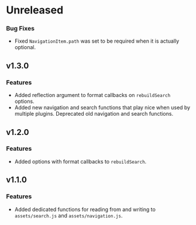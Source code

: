 # Unreleased

### Bug Fixes

- Fixed `NavigationItem.path` was set to be required when it is actually optional.

## v1.3.0

### Features

- Added reflection argument to format callbacks on `rebuildSearch` options.
- Added new navigation and search functions that play nice when used by multiple plugins. Deprecated old navigation and search functions.

## v1.2.0

### Features

- Added options with format callbacks to `rebuildSearch`.

## v1.1.0

### Features

- Added dedicated functions for reading from and writing to `assets/search.js` and `assets/navigation.js`.
